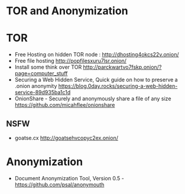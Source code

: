 TOR and Anonymization
=================

# TOR
* Free Hosting on hidden TOR node : http://dhosting4okcs22v.onion/
* Free file hosting http://popfilesxuru7lsr.onion/
* Install some think over TOR http://parckwartvo7fskp.onion/?page=computer_stuff
* Securing a Web Hidden Service, Quick guide on how to preserve a .onion anonymity https://blog.0day.rocks/securing-a-web-hidden-service-89d935ba1c1d
* OnionShare - Securely and anonymously share a file of any size https://github.com/micahflee/onionshare

## NSFW
* goatse.cx http://goatsehvcopyc2ex.onion/

# Anonymization
* Document Anonymization Tool, Version 0.5 - https://github.com/psal/anonymouth
